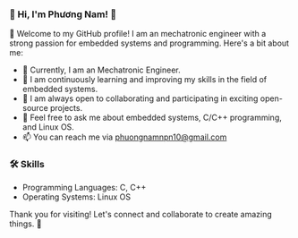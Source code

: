 ### 🌟 Hi, I'm Phương Nam! 🌟

👋 Welcome to my GitHub profile! I am an mechatronic engineer with a strong passion for embedded systems and programming. Here's a bit about me:

- 🔭 Currently, I am an Mechatronic Engineer.
- 🌱 I am continuously learning and improving my skills in the field of embedded systems.
- 👯 I am always open to collaborating and participating in exciting open-source projects.
- 💬 Feel free to ask me about embedded systems, C/C++ programming, and Linux OS.
- 📫 You can reach me via phuongnamnpn10@gmail.com 

### 🛠️ Skills

- Programming Languages: C, C++
- Operating Systems: Linux OS

Thank you for visiting! Let's connect and collaborate to create amazing things. 🚀
